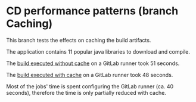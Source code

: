 # CD performance patterns (branch Caching)

This branch tests the effects on caching the build artifacts.

The application contains 11 popular java libraries to download and compile.

The [build executed without cache](https://gitlab.com/francesco.urdih/cicd-performance-patterns/-/jobs/10769183090) on a GitLab runner took 51 seconds.

The [build executed with cache](https://gitlab.com/francesco.urdih/cicd-performance-patterns/-/jobs/10769251569) on a GitLab runner took 48 seconds.

Most of the jobs' time is spent configuring the GitLab runner (ca. 40 seconds), therefore the time is only partially reduced with cache.
